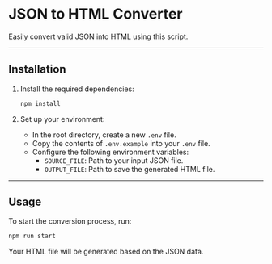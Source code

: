 
# JSON to HTML Converter

Easily convert valid JSON into HTML using this script.

---

## Installation

1. Install the required dependencies:
   ```bash
   npm install
   ```

2. Set up your environment:
   - In the root directory, create a new `.env` file.
   - Copy the contents of `.env.example` into your `.env` file.
   - Configure the following environment variables:
     - `SOURCE_FILE`: Path to your input JSON file.
     - `OUTPUT_FILE`: Path to save the generated HTML file.

---

## Usage

To start the conversion process, run:
```bash
npm run start
```

Your HTML file will be generated based on the JSON data.
